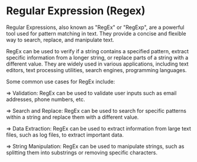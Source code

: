 # Regular Expression (Regex)

Regular Expressions, also known as "RegEx" or "RegExp", are a powerful tool used for pattern matching in text. They provide a concise and flexible way to search, replace, and manipulate text.

RegEx can be used to verify if a string contains a specified pattern, extract specific information from a longer string, or replace parts of a string with a different value. They are widely used in various applications, including text editors, text processing utilities, search engines, programming languages.

Some common use cases for RegEx include:

=> Validation: RegEx can be used to validate user inputs such as email addresses, phone numbers, etc.

=> Search and Replace: RegEx can be used to search for specific patterns within a string and replace them with a different value.

=> Data Extraction: RegEx can be used to extract information from large text files, such as log files, to extract important data.

=> String Manipulation: RegEx can be used to manipulate strings, such as splitting them into substrings or removing specific characters.
